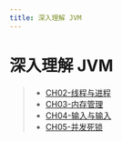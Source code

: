 ```yaml
---
title: 深入理解 JVM
---
```


# 深入理解 JVM

> - [CH02-线程与进程]()
> - [CH03-内存管理]()
> - [CH04-输入与输入]()
> - [CH05-并发死锁]()

